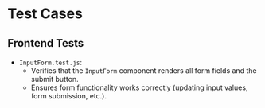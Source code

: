 # Test Cases

## Frontend Tests

- `InputForm.test.js`:
  - Verifies that the `InputForm` component renders all form fields and the submit button.
  - Ensures form functionality works correctly (updating input values, form submission, etc.).
